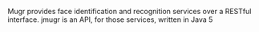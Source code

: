 Mugr provides face identification and recognition services over a RESTful interface.  jmugr is an API, for those services, written in Java 5